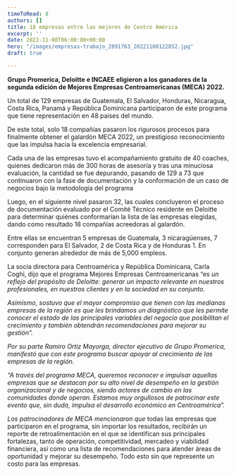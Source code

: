 ```yaml
---
timeToRead: 8
authors: []
title: 18 empresas entre las mejores de Centro América
excerpt: ''
date: 2022-11-08T06:00:00+00:00
hero: "/images/empresas-trabajo_2891763_20221108122852.jpg"
draft: true

---
```

**Grupo Promerica, Deloitte e INCAEE eligieron a los ganadores de la segunda edición de Mejores Empresas Centroamericanas (MECA) 2022.**

Un total de 129 empresas de Guatemala, El Salvador, Honduras, Nicaragua, Costa Rica, Panamá y República Dominicana participaron de este programa que tiene representación en 48 países del mundo.

De este total, solo 18 compañías pasaron los rigurosos procesos para finalmente obtener el galardón MECA 2022, un prestigioso reconocimiento que las impulsa hacia la excelencia empresarial.

Cada una de las empresas tuvo el acompañamiento gratuito de 40 coaches, quienes dedicaron más de 300 horas de asesoría y tras una minuciosa evaluación, la cantidad se fue depurando, pasando de 129 a 73 que continuaron con la fase de documentación y la conformación de un caso de negocios bajo la metodología del programa

Luego, en el siguiente nivel pasaron 32, las cuales concluyeron el proceso de documentación evaluado por el Comité Técnico residente en Deloitte para determinar quiénes conformarían la lista de las empresas elegidas, dando como resultado 18 compañías acreedoras al galardón.

Entre ellas se encuentran 5 empresas de Guatemala, 3 nicaragüenses, 7 corresponden para El Salvador, 2 de Costa Rica y de Honduras 1. En conjunto generan alrededor de más de 5,000 empleos.

La socia directora para Centroamérica y República Dominicana, Carla Coghi, dijo que el programa Mejores Empresas Centroamericanas “es _un reflejo del propósito de Deloitte: generar un impacto relevante en nuestros profesionales, en nuestros clientes y en la sociedad en su conjunto._

_Asimismo, sostuvo que el mayor compromiso que tienen con las medianas empresas de la región es que les brindamos un diagnóstico que les permite conocer el estado de las principales variables del negocio que posibilitan el crecimiento y también obtendrán recomendaciones para mejorar su gestión”._

_Por su parte Ramiro Ortiz Mayorga, director ejecutivo de Grupo Promerica, manifestó que con este programa buscar apoyar al crecimiento de las empresas de la región._

_“A través del programa MECA, queremos reconocer e impulsar aquellas empresas que se destacan por su alto nivel de desempeño en la gestión organizacional y de negocios, siendo actores de cambio en las comunidades donde operan. Estamos muy orgullosos de patrocinar este evento que, sin duda, impulsa el desarrollo económico en Centroamérica”._

_Los patrocinadores de MECA mencionaron que_ todas las empresas que participaron en el programa, sin importar los resultados, recibirán un reporte de retroalimentación en el que se identifican sus principales fortalezas, tanto de operación, competitividad, mercadeo y viabilidad financiera, así como una lista de recomendaciones para atender áreas de oportunidad y mejorar su desempeño. Todo esto sin que represente un costo para las empresas.